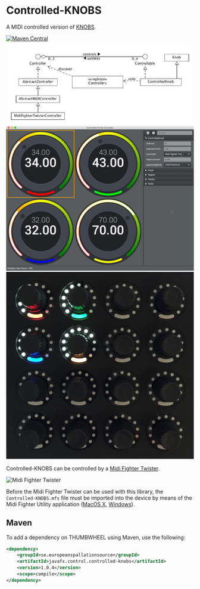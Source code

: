 # Controlled-KNOBS

A MIDI controlled version of [KNOBS](https://github.com/ESSICS/KNOBS).

[![Maven Central](https://img.shields.io/maven-central/v/se.europeanspallationsource/javafx.control.controlled-knobs.svg)](https://search.maven.org/#search%7Cga%7C1%7Cg%3A%22se.europeanspallationsource%22)

![ControlledKnobEvaluator1](https://github.com/ESSICS/Controlled-KNOBS/blob/master/doc/architecture.png)
![ControlledKnobEvaluator1](https://github.com/ESSICS/Controlled-KNOBS/blob/master/doc/ControlledKnobEvaluator1.png)
![ControlledKnobEvaluator2](https://github.com/ESSICS/Controlled-KNOBS/blob/master/doc/ControlledKnobEvaluator2.jpg)

Controlled-KNOBS can be controlled by a [Midi Fighter Twister](https://store.djtechtools.com/products/midi-fighter-twister).

![Midi Fighter Twister](https://d16rm6ap8dyyo6.cloudfront.net/product_images/images/000/001/491/medium/Black_34_zoomed.jpg?1398722121)

Before the Midi Fighter Twister can be used with this library, the `Controlled-KNOBS.mfs` file must be imported into the device by means of the Midi Fighter Utility application ([MacOS X](https://s3.amazonaws.com/djtt-utility/mf_utility_installers/Midi_Fighter_Utility_OSX.dmg), [Windows](https://s3.amazonaws.com/djtt-utility/mf_utility_installers/Midi+Fighter+Utility+Win.exe)).

## Maven

To add a dependency on THUMBWHEEL using Maven, use the following:

```xml
<dependency>
    <groupId>se.europeanspallationsource</groupId>
    <artifactId>javafx.control.controlled-knobs</artifactId>
    <version>1.0.4</version>
    <scope>compile</scope>
</dependency>
```
